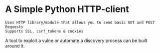 # A Simple Python HTTP-client
	Uses HTTP library/module that allows you to send basic GET and POST Requests
	Supports SSL, csrf_tokens & cookies
	
A tool to exploit a vulne or automate a discovery process can be built around it.
